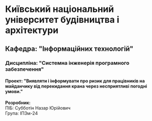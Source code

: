 # Київський національний університет будівництва і архітектури

## Кафедра: "Інформаційних технологій"

### Дисципліна: "Системна інженерія програмного забезпечення"

#### Проект: "Виявляти і інформувати про ризик для працівників на майданчику від перекидання крана через несприятливі погодні умови."

**Розробник:**  
ПІБ: Субботін Назар Юрійович  
Група: ІПЗм-24

